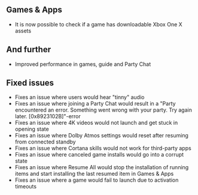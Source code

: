 ## Games & Apps
- It is now possible to check if a game has downloadable Xbox One X assets

## And further
- Improved performance in games, guide and Party Chat

## Fixed issues
- Fixes an issue where users would hear "tinny" audio
- Fixes an issue where joining a Party Chat would result in a "Party encountered an error. Something went wrong with your party. Try again later. [0x8923102B]"-error
- Fixes an issue where 4K videos would not launch and get stuck in opening state
- Fixes an issue where Dolby Atmos settings would reset after resuming from connected standby
- Fixes an issue where Cortana skills would not work for third-party apps
- Fixes an issue where canceled game installs would go into a corrupt state
- Fixes an issue where Resume All would stop the installation of running items and start installing the last resumed item in Games & Apps
- Fixes an issue where a game would fail to launch due to activation timeouts
